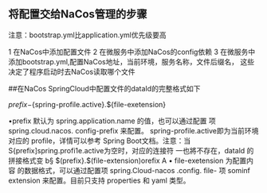 ## 将配置交给NaCos管理的步骤

注意：bootstrap.yml比application.yml优先级要高

1 在NaCos中添加配置文件
2 在微服务中添加NaCos的config依赖
3 在微服务中添加bootstrap.yml,配置NaCos地址，当前环境，服务名称，文件后缀名，
这些决定了程序启动时去NaCos读取哪个文件

##在NaCos SpringCloud中配置文件的dataId的完整格式如下

${prefix}-${spring-profile.active}.${file-exetension}

•prefix 默认为 spring.application.name 的值，也可以通过配置
项 spring.cloud.nacos. config-prefix 来配置。
spring-profile.active即为当前环境对应的 profile，详情可以参考 Spring Boot文档。注意：当
S{prefix]spring.profi1e.active为空时，对应的连接符 一也將不存在，datald 的拼接格式变
b§ $(prefix}.$(file-extension)orefix A
•
file-exetension 为配置内容   的数据格式，可以通过配置项 spring.Cloud-nacos .config. file-
项 sominf
extension 来配置。目前只支持 properties 和 yaml 类型。